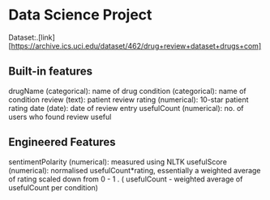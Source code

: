 # Data Science Project

Dataset:.[link][https://archive.ics.uci.edu/dataset/462/drug+review+dataset+drugs+com]

## Built-in features
drugName (categorical): name of drug
condition (categorical): name of condition
review (text): patient review
rating (numerical): 10-star patient rating
date (date): date of review entry
usefulCount (numerical): no. of users who found review useful

## Engineered Features
sentimentPolarity (numerical): measured using NLTK
usefulScore (numerical): normalised usefulCount*rating, essentially a weighted average of rating scaled down from 0 - 1 . ( usefulCount - weighted average of usefulCount per condition)
